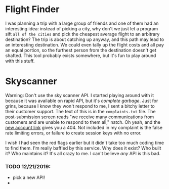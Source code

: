 # Flight Finder

I was planning a trip with a large group of friends and one of them had an interesting idea: instead of picking a city, why don't we just let a program sift `all of the cities` and pick the cheapest average flight to an arbitrary destination? The trip is about catching up anyway, and this path may lead to an interesting destination. We could even tally up the flight costs and all pay an equal portion, so the furthest person from the destination doesn't get shafted. This tool probably exists somewhere, but it's fun to play around with this stuff.

# Skyscanner

Warning: Don't use the sky scanner API. I started playing around with it because it was available on rapid API, but it's _complete garbage_. Just for grins, because I know they won't respond to me, I sent a bitchy letter to their customer support. The text of this is in the `complaints.txt` file. The post-submission screen reads "we receive many communications from customers and are unable to respond to them all," natch. Oh yeah, and the [new account link]("https://www.partners.skyscanner.net/log-in/create-account") gives you a 404. Not included in my complaint is the false rate limiting errors, or failure to create session keys with no error. 

I wish I had seen the red flags earlier but it didn't take too much coding time to find them. I'm really baffled by this service. Why does it exist? Who built it? Who maintains it? It's all crazy to me. I can't believe _any_ API is this bad.

### TODO 12/21/2019:

- pick a new API!
- 

